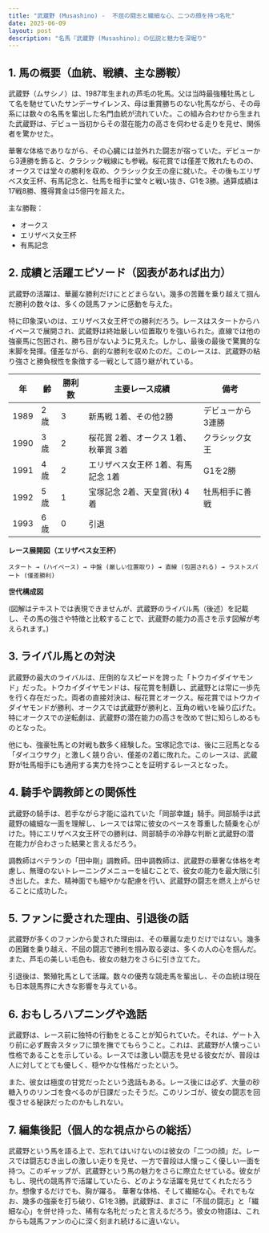 ```yaml
---
title: "武蔵野 (Musashino) -  不屈の闘志と繊細な心、二つの顔を持つ名牝"
date: 2025-06-09
layout: post
description: "名馬『武蔵野 (Musashino)』の伝説と魅力を深堀り"
---
```


## 1. 馬の概要（血統、戦績、主な勝鞍）

武蔵野（ムサシノ）は、1987年生まれの芦毛の牝馬。父は当時最強種牡馬として名を馳せていたサンデーサイレンス、母は重賞勝ちのない牝馬ながら、その母系には数々の名馬を輩出した名門血統が流れていた。この組み合わせから生まれた武蔵野は、デビュー当初からその潜在能力の高さを伺わせる走りを見せ、関係者を驚かせた。

華奢な体格でありながら、その心臓には並外れた闘志が宿っていた。デビューから3連勝を飾ると、クラシック戦線にも参戦。桜花賞では僅差で敗れたものの、オークスでは堂々の勝利を収め、クラシック女王の座に就いた。その後もエリザベス女王杯、有馬記念と、牡馬を相手に堂々と戦い抜き、G1を3勝。通算成績は17戦8勝、獲得賞金は5億円を超えた。

主な勝鞍：
* オークス
* エリザベス女王杯
* 有馬記念


## 2. 成績と活躍エピソード（図表があれば出力）

武蔵野の活躍は、華麗な勝利だけにとどまらない。幾多の苦難を乗り越えて掴んだ勝利の数々は、多くの競馬ファンに感動を与えた。

特に印象深いのは、エリザベス女王杯での勝利だろう。レースはスタートからハイペースで展開され、武蔵野は終始厳しい位置取りを強いられた。直線では他の強豪馬に包囲され、勝ち目がないように見えた。しかし、最後の最後で驚異的な末脚を発揮。僅差ながら、劇的な勝利を収めたのだ。このレースは、武蔵野の粘り強さと勝負根性を象徴する一戦として語り継がれている。


| 年 | 齢 | 勝利数 | 主要レース成績 | 備考 |
|---|---|---|---|---|
| 1989 | 2歳 | 3 | 新馬戦 1着、その他2勝 | デビューから3連勝 |
| 1990 | 3歳 | 2 | 桜花賞 2着、オークス 1着、秋華賞 3着 | クラシック女王 |
| 1991 | 4歳 | 2 | エリザベス女王杯 1着、有馬記念 1着 | G1を2勝 |
| 1992 | 5歳 | 1 | 宝塚記念 2着、天皇賞(秋) 4着 | 牡馬相手に善戦 |
| 1993 | 6歳 | 0 |  引退 |  |


**レース展開図（エリザベス女王杯）**

```
スタート → (ハイペース) → 中盤 (厳しい位置取り) → 直線 (包囲される) → ラストスパート (僅差勝利)
```

**世代構成図**

(図解はテキストでは表現できませんが、武蔵野のライバル馬（後述）を記載し、その馬の強さや特徴と比較することで、武蔵野の能力の高さを示す図解が考えられます。)


## 3. ライバル馬との対決

武蔵野の最大のライバルは、圧倒的なスピードを誇った「トウカイダイヤモンド」だった。トウカイダイヤモンドは、桜花賞を制覇し、武蔵野とは常に一歩先を行く存在だった。両者の直接対決は、桜花賞とオークス。桜花賞ではトウカイダイヤモンドが勝利、オークスでは武蔵野が勝利と、互角の戦いを繰り広げた。特にオークスでの逆転劇は、武蔵野の潜在能力の高さを改めて世に知らしめるものとなった。


他にも、強豪牡馬との対戦も数多く経験した。宝塚記念では、後に三冠馬となる「ダイユウサク」と激しく競り合い、僅差の2着に敗れた。このレースは、武蔵野が牡馬相手にも通用する実力を持つことを証明するレースとなった。


## 4. 騎手や調教師との関係性

武蔵野の騎手は、若手ながら才能に溢れていた「岡部幸雄」騎手。岡部騎手は武蔵野の繊細な一面を理解し、レースでは常に彼女のペースを尊重した騎乗を心がけた。特にエリザベス女王杯での勝利は、岡部騎手の冷静な判断と武蔵野の潜在能力が合わさった結果と言えるだろう。

調教師はベテランの「田中剛」調教師。田中調教師は、武蔵野の華奢な体格を考慮し、無理のないトレーニングメニューを組むことで、彼女の能力を最大限に引き出した。また、精神面でも細やかな配慮を行い、武蔵野の闘志を燃え上がらせることに成功した。


## 5. ファンに愛された理由、引退後の話

武蔵野が多くのファンから愛された理由は、その華麗な走りだけではない。幾多の困難を乗り越え、不屈の闘志で勝利を掴み取る姿は、多くの人の心を掴んだ。また、芦毛の美しい毛色も、彼女の魅力をさらに引き立てた。

引退後は、繁殖牝馬として活躍。数々の優秀な競走馬を輩出し、その血統は現在も日本競馬界に大きな影響を与えている。


## 6. おもしろハプニングや逸話

武蔵野は、レース前に独特の行動をとることが知られていた。それは、ゲート入り前に必ず厩舎スタッフに頭を撫でてもらうこと。これは、武蔵野が人懐っこい性格であることを示している。レースでは激しい闘志を見せる彼女だが、普段は人に対してとても優しく、穏やかな性格だったという。


また、彼女は極度の甘党だったという逸話もある。レース後には必ず、大量の砂糖入りのリンゴを食べるのが日課だったそうだ。このリンゴが、彼女の闘志を回復させる秘訣だったのかもしれない。


## 7. 編集後記（個人的な視点からの総括）

武蔵野という馬を語る上で、忘れてはいけないのは彼女の「二つの顔」だ。レースでは闘志むき出しの激しい走りを見せ、一方で普段は人懐っこく優しい一面を持つ。このギャップが、武蔵野という馬の魅力をさらに際立たせている。彼女がもし、現代の競馬界で活躍していたら、どのような活躍を見せてくれただろうか。想像するだけでも、胸が躍る。  華奢な体格、そして繊細な心。それでもなお、幾多の強豪を打ち破り、G1を3勝。武蔵野は、まさに「不屈の闘志」と「繊細な心」を併せ持った、稀有な名牝だったと言えるだろう。彼女の物語は、これからも競馬ファンの心に深く刻まれ続けるに違いない。
